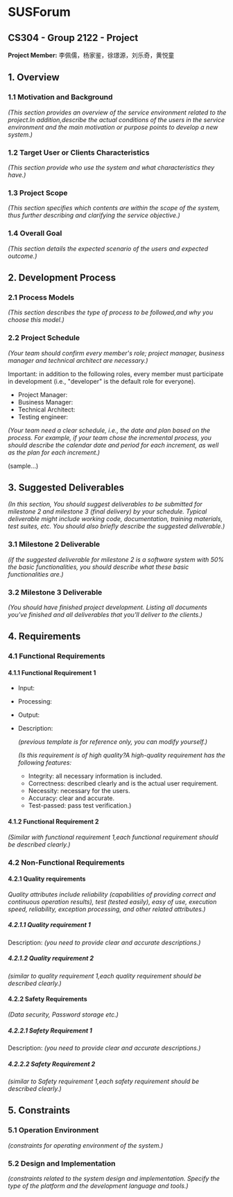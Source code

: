 # SUSForum
CS304 - Group 2122 - Project
---

**Project Member:** 李佩儒，杨家鉴，徐璟源，刘乐奇，黄悦童

## 1. Overview

### 1.1 Motivation and Background

*(This section provides an overview of the service environment related to the project.In addition,describe the
actual conditions of the users in the service environment and the main motivation or purpose points to develop a
new system.)*

### 1.2 Target User or Clients Characteristics

*(This section provide who use the system and what characteristics they have.)*

### 1.3 Project Scope

*(This section specifies which contents are within the scope of the system, thus further describing and clarifying
the service objective.)*

### 1.4 Overall Goal

*(This section details the expected scenario of the users and expected outcome.)*

## 2. Development Process

### 2.1 Process Models

*(This section describes the type of process to be followed,and why you choose this model.)*

### 2.2 Project Schedule

*(Your team should confirm every member's role; project manager, business manager and technical architect are
necessary.)*

Important: in addition to the following roles, every member must participate in development (i.e., "developer"
is the default role for everyone).

+ Project Manager:
+ Business Manager:
+ Technical Architect:
+ Testing engineer:

*(Your team need a clear schedule, i.e., the date and plan based on the process. For example, if your team chose
the incremental process, you should describe the calendar date and period for each increment, as well as the
plan for each increment.)*

(sample...)

## 3. Suggested Deliverables

*(In this section, You should suggest deliverables to be submitted for milestone 2 and milestone 3 (final delivery)
by your schedule. Typical deliverable might include working code, documentation, training materials, test suites,
etc. You should also briefly describe the suggested deliverable.)*

### 3.1 Milestone 2 Deliverable

*(if the suggested deliverable for milestone 2 is a software system with 50% the basic functionalities, you should
describe what these basic functionalities are.)*

### 3.2 Milestone 3 Deliverable

*(You should have finished project development. Listing all documents you've finished and all deliverables that
you'll deliver to the clients.)*

## 4. Requirements

### 4.1 Functional Requirements

#### 4.1.1 Functional Requirement 1

+ Input:

+ Processing:

+ Output:

+ Description:

	*(previous template is for reference only, you can modify yourself.)*

	*(Is this requirement is of high quality?A high-quality requirement has the following features:*

	+ Integrity: all necessary information is included.
	+ Correctness: described clearly and is the actual user requirement.
	+ Necessity: necessary for the users.
	+ Accuracy: clear and accurate.
	+ Test-passed: pass test verification.)

#### 4.1.2 Functional Requirement 2

*(Similar with functional requirement 1,each functional requirement should be described clearly.)*

### 4.2 Non-Functional Requirements

#### 4.2.1 Quality requirements

*Quality attributes include reliability (capabilities of providing correct and continuous operation results), test
(tested easily), easy of use, execution speed, reliability, exception processing, and other related attributes.)*

##### 4.2.1.1 Quality requirement 1

Description:
*(you need to provide clear and accurate descriptions.)*

##### 4.2.1.2 Quality requirement 2

*(similar to quality requirement 1,each quality requirement should be described clearly.)*

#### 4.2.2 Safety Requirements

*(Data security, Password storage etc.)*

##### 4.2.2.1 Safety Requirement 1

Description:
*(you need to provide clear and accurate descriptions.)*

##### 4.2.2.2 Safety Requirement 2

*(similar to Safety requirement 1,each safety requirement should be described clearly.)*

## 5. Constraints

### 5.1 Operation Environment

*(constraints for operating environment of the system.)*

### 5.2 Design and Implementation

*(constraints related to the system design and implementation. Specify the type of the platform and the
development language and tools.)*

